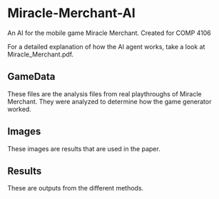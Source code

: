 # Miracle-Merchant-AI
An AI for the mobile game Miracle Merchant. Created for COMP 4106

For a detailed explanation of how the AI agent works, take a look at Miracle_Merchant.pdf.

## GameData
These files are the analysis files from real playthroughs of Miracle Merchant. They were analyzed to determine how the game generator worked.

## Images
These images are results that are used in the paper.

## Results
These are outputs from the different methods.
